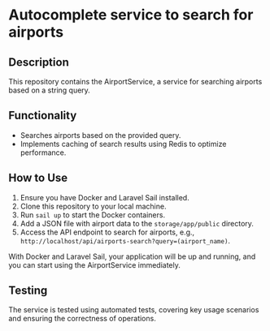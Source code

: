 <h1>Autocomplete service to search for airports </h1>
<h2>Description</h2>
<p>This repository contains the AirportService, a service for searching airports based on a string query.</p>
<h2>Functionality</h2>
<ul>
  <li>Searches airports based on the provided query.</li>
  <li>Implements caching of search results using Redis to optimize performance.</li>
</ul>
<h2>How to Use</h2>
<ol>
  <li>Ensure you have Docker and Laravel Sail installed.</li>
  <li>Clone this repository to your local machine.</li>
  <li>Run <code>sail up</code> to start the Docker containers.</li>
  <li>Add a JSON file with airport data to the <code>storage/app/public</code> directory.</li>
  <li>Access the API endpoint to search for airports, e.g., <code>http://localhost/api/airports-search?query=(airport_name)</code>.</li>
</ol>
<p>With Docker and Laravel Sail, your application will be up and running, and you can start using the AirportService immediately.</p>
<h2>Testing</h2>
<p>The service is tested using automated tests, covering key usage scenarios and ensuring the correctness of operations.</p>
